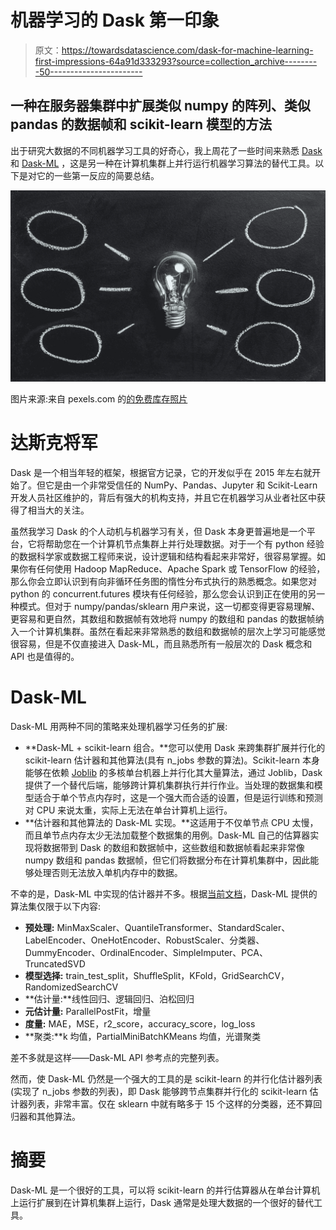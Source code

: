 # 机器学习的 Dask 第一印象

> 原文：<https://towardsdatascience.com/dask-for-machine-learning-first-impressions-64a91d333293?source=collection_archive---------50----------------------->

## 一种在服务器集群中扩展类似 numpy 的阵列、类似 pandas 的数据帧和 scikit-learn 模型的方法

出于研究大数据的不同机器学习工具的好奇心，我上周花了一些时间来熟悉 [Dask](https://dask.org/) 和 [Dask-ML](https://dask-ml.readthedocs.io/en/latest/index.html) ，这是另一种在计算机集群上并行运行机器学习算法的替代工具。以下是对它的一些第一反应的简要总结。

![](img/75c1b610f510dfcbde3eccdcee2a4f30.png)

图片来源:来自 pexels.com 的[的免费库存照片](https://www.pexels.com/photo/abstract-blackboard-bulb-chalk-355948/)

# 达斯克将军

Dask 是一个相当年轻的框架，根据官方记录，它的开发似乎在 2015 年左右就开始了。但它是由一个非常受信任的 NumPy、Pandas、Jupyter 和 Scikit-Learn 开发人员社区维护的，背后有强大的机构支持，并且它在机器学习从业者社区中获得了相当大的关注。

虽然我学习 Dask 的个人动机与机器学习有关，但 Dask 本身更普遍地是一个平台，它将帮助您在一个计算机节点集群上并行处理数据。对于一个有 python 经验的数据科学家或数据工程师来说，设计逻辑和结构看起来非常好，很容易掌握。如果你有任何使用 Hadoop MapReduce、Apache Spark 或 TensorFlow 的经验，那么你会立即认识到有向非循环任务图的惰性分布式执行的熟悉概念。如果您对 python 的 concurrent.futures 模块有任何经验，那么您会认识到正在使用的另一种模式。但对于 numpy/pandas/sklearn 用户来说，这一切都变得更容易理解、更容易和更自然，其数组和数据帧有效地将 numpy 的数组和 pandas 的数据帧纳入一个计算机集群。虽然在看起来非常熟悉的数组和数据帧的层次上学习可能感觉很容易，但是不仅直接进入 Dask-ML，而且熟悉所有一般层次的 Dask 概念和 API 也是值得的。

# Dask-ML

Dask-ML 用两种不同的策略来处理机器学习任务的扩展:

*   **Dask-ML + scikit-learn 组合。**您可以使用 Dask 来跨集群扩展并行化的 scikit-learn 估计器和其他算法(具有 n_jobs 参数的算法)。Scikit-learn 本身能够在依赖 [Joblib](https://joblib.readthedocs.io/en/latest/) 的多核单台机器上并行化其大量算法，通过 Joblib，Dask 提供了一个替代后端，能够跨计算机集群执行并行作业。当处理的数据集和模型适合于单个节点内存时，这是一个强大而合适的设置，但是运行训练和预测对 CPU 来说太重，实际上无法在单台计算机上运行。
*   **估计器和其他算法的 Dask-ML 实现。**这适用于不仅单节点 CPU 太慢，而且单节点内存太少无法加载整个数据集的用例。Dask-ML 自己的估算器实现将数据带到 Dask 的数组和数据帧中，这些数组和数据帧看起来非常像 numpy 数组和 pandas 数据帧，但它们将数据分布在计算机集群中，因此能够处理否则无法放入单机内存中的数据。

不幸的是，Dask-ML 中实现的估计器并不多。根据[当前文档](https://dask-ml.readthedocs.io/en/latest/modules/api.html)，Dask-ML 提供的算法集仅限于以下内容:

*   **预处理:** MinMaxScaler、QuantileTransformer、StandardScaler、LabelEncoder、OneHotEncoder、RobustScaler、分类器、DummyEncoder、OrdinalEncoder、SimpleImputer、PCA、TruncatedSVD
*   **模型选择:** train_test_split，ShuffleSplit，KFold，GridSearchCV，RandomizedSearchCV
*   **估计量:**线性回归、逻辑回归、泊松回归
*   **元估计量:** ParallelPostFit，增量
*   **度量:** MAE，MSE，r2_score，accuracy_score，log_loss
*   **聚类:**k 均值，PartialMiniBatchKMeans 均值，光谱聚类

差不多就是这样——Dask-ML API 参考点的完整列表。

然而，使 Dask-ML 仍然是一个强大的工具的是 scikit-learn 的并行化估计器列表(实现了 n_jobs 参数的列表)，即 Dask 能够跨节点集群并行化的 scikit-learn 估计器列表，非常丰富。仅在 sklearn 中就有略多于 15 个这样的分类器，还不算回归器和其他算法。

# 摘要

Dask-ML 是一个很好的工具，可以将 scikit-learn 的并行估算器从在单台计算机上运行扩展到在计算机集群上运行，Dask 通常是处理大数据的一个很好的替代工具。